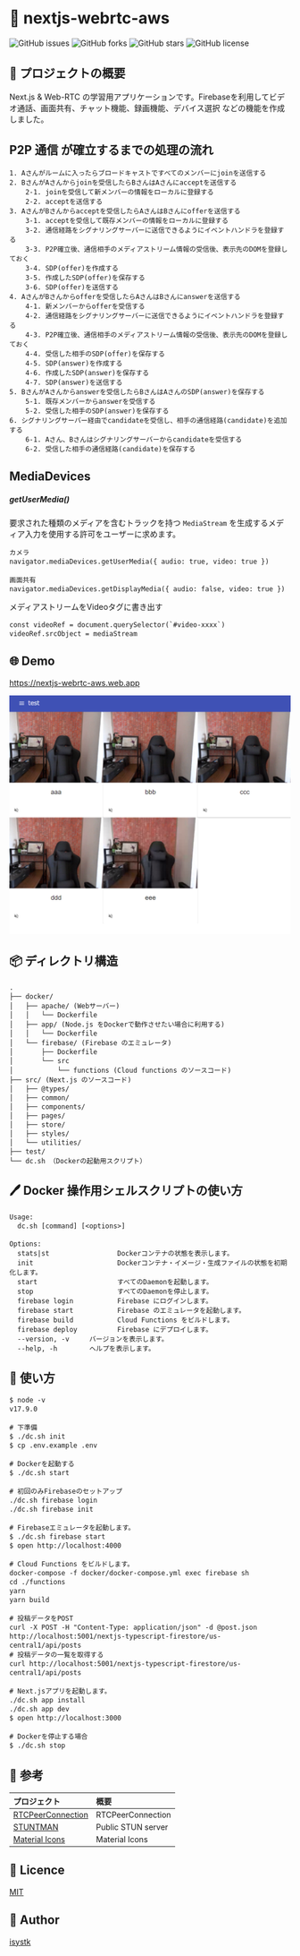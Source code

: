 🌙 nextjs-webrtc-aws
====

![GitHub issues](https://img.shields.io/github/issues/isystk/nextjs-webrtc-aws)
![GitHub forks](https://img.shields.io/github/forks/isystk/nextjs-webrtc-aws)
![GitHub stars](https://img.shields.io/github/stars/isystk/nextjs-webrtc-aws)
![GitHub license](https://img.shields.io/github/license/isystk/nextjs-webrtc-aws)

## 📗 プロジェクトの概要

Next.js & Web-RTC の学習用アプリケーションです。Firebaseを利用してビデオ通話、画面共有、チャット機能、録画機能、デバイス選択 などの機能を作成しました。

## P2P 通信 が確立するまでの処理の流れ

```
1. Aさんがルームに入ったらブロードキャストですべてのメンバーにjoinを送信する
2. BさんがAさんからjoinを受信したらBさんはAさんにacceptを送信する
    2-1. joinを受信して新メンバーの情報をローカルに登録する
    2-2. acceptを送信する
3. AさんがBさんからacceptを受信したらAさんはBさんにofferを送信する
    3-1. acceptを受信して既存メンバーの情報をローカルに登録する
    3-2. 通信経路をシグナリングサーバーに送信できるようにイベントハンドラを登録する
    3-3. P2P確立後、通信相手のメディアストリーム情報の受信後、表示先のDOMを登録しておく
    3-4. SDP(offer)を作成する
    3-5. 作成したSDP(offer)を保存する
    3-6. SDP(offer)を送信する
4. AさんがBさんからofferを受信したらAさんはBさんにanswerを送信する
    4-1. 新メンバーからofferを受信する
    4-2. 通信経路をシグナリングサーバーに送信できるようにイベントハンドラを登録する
    4-3. P2P確立後、通信相手のメディアストリーム情報の受信後、表示先のDOMを登録しておく
    4-4. 受信した相手のSDP(offer)を保存する
    4-5. SDP(answer)を作成する
    4-6. 作成したSDP(answer)を保存する
    4-7. SDP(answer)を送信する
5. BさんがAさんからanswerを受信したらBさんはAさんのSDP(answer)を保存する
    5-1. 既存メンバーからanswerを受信する
    5-2. 受信した相手のSDP(answer)を保存する
6. シグナリングサーバー経由でcandidateを受信し、相手の通信経路(candidate)を追加する
    6-1. Aさん、Bさんはシグナリングサーバーからcandidateを受信する
    6-2. 受信した相手の通信経路(candidate)を保存する
```

## MediaDevices

##### getUserMedia()

要求された種類のメディアを含むトラックを持つ `MediaStream` を生成するメディア入力を使用する許可をユーザーに求めます。
```
カメラ
navigator.mediaDevices.getUserMedia({ audio: true, video: true })

画面共有
navigator.mediaDevices.getDisplayMedia({ audio: false, video: true })
```

メディアストリームをVideoタグに書き出す
```
const videoRef = document.querySelector(`#video-xxxx`)
videoRef.srcObject = mediaStream
```

## 🌐 Demo

https://nextjs-webrtc-aws.web.app

![投稿画面](./app.png "投稿画面")


## 📦 ディレクトリ構造

```
.
├── docker/
│   ├── apache/ (Webサーバー)
│   │   └── Dockerfile
│   ├── app/ (Node.js をDockerで動作させたい場合に利用する)
│   │   └── Dockerfile
│   └── firebase/ (Firebase のエミュレータ)
│       ├── Dockerfile
│       └── src
│           └── functions (Cloud functions のソースコード)
├── src/ (Next.js のソースコード)
│   ├── @types/
│   ├── common/
│   ├── components/
│   ├── pages/
│   ├── store/
│   ├── styles/
│   └── utilities/
├── test/
└── dc.sh （Dockerの起動用スクリプト）
```

## 🖊️ Docker 操作用シェルスクリプトの使い方

```
Usage:
  dc.sh [command] [<options>]

Options:
  stats|st                 Dockerコンテナの状態を表示します。
  init                     Dockerコンテナ・イメージ・生成ファイルの状態を初期化します。
  start                    すべてのDaemonを起動します。
  stop                     すべてのDaemonを停止します。
  firebase login           Firebase にログインします。
  firebase start           Firebase のエミュレータを起動します。
  firebase build           Cloud Functions をビルドします。
  firebase deploy          Firebase にデプロイします。
  --version, -v     バージョンを表示します。
  --help, -h        ヘルプを表示します。
```


## 💬 使い方

```
$ node -v
v17.9.0

# 下準備
$ ./dc.sh init
$ cp .env.example .env

# Dockerを起動する
$ ./dc.sh start

# 初回のみFirebaseのセットアップ
./dc.sh firebase login
./dc.sh firebase init

# Firebaseエミュレータを起動します。
$ ./dc.sh firebase start
$ open http://localhost:4000

# Cloud Functions をビルドします。
docker-compose -f docker/docker-compose.yml exec firebase sh
cd ./functions
yarn
yarn build

# 投稿データをPOST
curl -X POST -H "Content-Type: application/json" -d @post.json http://localhost:5001/nextjs-typescript-firestore/us-central1/api/posts
# 投稿データの一覧を取得する
curl http://localhost:5001/nextjs-typescript-firestore/us-central1/api/posts

# Next.jsアプリを起動します。
./dc.sh app install
./dc.sh app dev
$ open http://localhost:3000

# Dockerを停止する場合
$ ./dc.sh stop
```

## 🎨 参考

| プロジェクト| 概要|
| :---------------------------------------| :-------------------------------|
| [RTCPeerConnection](https://developer.mozilla.org/ja/docs/Web/API/RTCPeerConnection)| RTCPeerConnection |
| [STUNTMAN](http://www.stunprotocol.org/)| Public STUN server |
| [Material Icons](https://v4.mui.com/components/material-icons/)| Material Icons |



## 🎫 Licence

[MIT](https://github.com/isystk/nextjs-webrtc-aws/blob/master/LICENSE)

## 👀 Author

[isystk](https://github.com/isystk)

